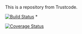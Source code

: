 
This is a repository from Trustcode.

[![Build Status](https://travis-ci.org/Trust-Code/trustcode-addons.svg?branch=10.0)](https://travis-ci.org/Trust-Code/trustcode-addons)
*

[![Coverage Status](https://coveralls.io/repos/github/Trust-Code/trustcode-addons/badge.svg?branch=10.0)](https://coveralls.io/github/Trust-Code/trustcode-addons?branch=10.0)
